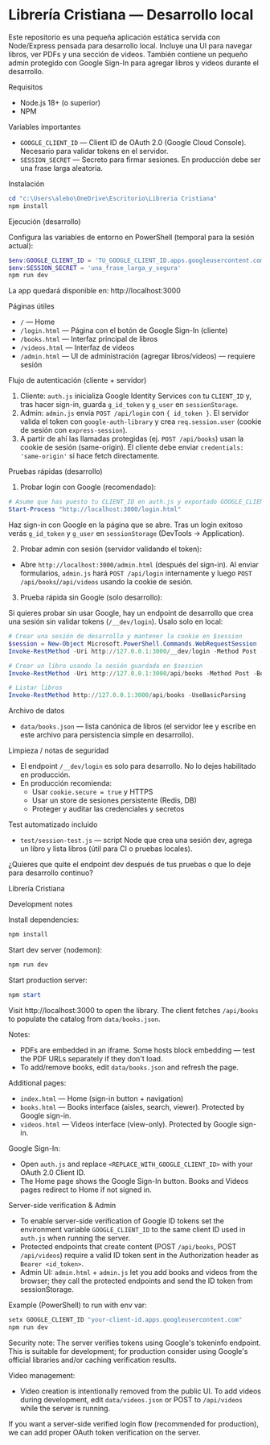 # Librería Cristiana — Desarrollo local

Este repositorio es una pequeña aplicación estática servida con Node/Express pensada para desarrollo local. Incluye una UI para navegar libros, ver PDFs y una sección de videos. También contiene un pequeño admin protegido con Google Sign-In para agregar libros y videos durante el desarrollo.

Requisitos
- Node.js 18+ (o superior)
- NPM

Variables importantes
- `GOOGLE_CLIENT_ID` — Client ID de OAuth 2.0 (Google Cloud Console). Necesario para validar tokens en el servidor.
- `SESSION_SECRET` — Secreto para firmar sesiones. En producción debe ser una frase larga aleatoria.

Instalación

```powershell
cd "c:\Users\alebo\OneDrive\Escritorio\Libreria Cristiana"
npm install
```

Ejecución (desarrollo)

Configura las variables de entorno en PowerShell (temporal para la sesión actual):

```powershell
$env:GOOGLE_CLIENT_ID = 'TU_GOOGLE_CLIENT_ID.apps.googleusercontent.com'
$env:SESSION_SECRET = 'una_frase_larga_y_segura'
npm run dev
```

La app quedará disponible en: http://localhost:3000

Páginas útiles
- `/` — Home
- `/login.html` — Página con el botón de Google Sign-In (cliente)
- `/books.html` — Interfaz principal de libros
- `/videos.html` — Interfaz de videos
- `/admin.html` — UI de administración (agregar libros/videos) — requiere sesión

Flujo de autenticación (cliente + servidor)

1. Cliente: `auth.js` inicializa Google Identity Services con tu `CLIENT_ID` y, tras hacer sign-in, guarda `g_id_token` y `g_user` en `sessionStorage`.
2. Admin: `admin.js` envía `POST /api/login` con `{ id_token }`. El servidor valida el token con `google-auth-library` y crea `req.session.user` (cookie de sesión con `express-session`).
3. A partir de ahí las llamadas protegidas (ej. `POST /api/books`) usan la cookie de sesión (same-origin). El cliente debe enviar `credentials: 'same-origin'` si hace fetch directamente.

Pruebas rápidas (desarrollo)

1) Probar login con Google (recomendado):

```powershell
# Asume que has puesto tu CLIENT_ID en auth.js y exportado GOOGLE_CLIENT_ID
Start-Process "http://localhost:3000/login.html"
```

Haz sign-in con Google en la página que se abre. Tras un login exitoso verás `g_id_token` y `g_user` en `sessionStorage` (DevTools → Application).

2) Probar admin con sesión (servidor validando el token):

- Abre `http://localhost:3000/admin.html` (después del sign-in). Al enviar formularios, `admin.js` hará `POST /api/login` internamente y luego `POST /api/books`/`/api/videos` usando la cookie de sesión.

3) Prueba rápida sin Google (solo desarrollo):

Si quieres probar sin usar Google, hay un endpoint de desarrollo que crea una sesión sin validar tokens (`/__dev/login`). Úsalo solo en local:

```powershell
# Crear una sesión de desarrollo y mantener la cookie en $session
$session = New-Object Microsoft.PowerShell.Commands.WebRequestSession
Invoke-RestMethod -Uri http://127.0.0.1:3000/__dev/login -Method Post -Body (@{ sub='dev'; email='dev@local'; name='Dev' } | ConvertTo-Json) -ContentType 'application/json' -WebSession $session

# Crear un libro usando la sesión guardada en $session
Invoke-RestMethod -Uri http://127.0.0.1:3000/api/books -Method Post -Body (@{ titulo='Libro Test'; autor='Tester'; pdf='https://example.com/test.pdf' } | ConvertTo-Json) -ContentType 'application/json' -WebSession $session

# Listar libros
Invoke-RestMethod http://127.0.0.1:3000/api/books -UseBasicParsing
```

Archivo de datos
- `data/books.json` — lista canónica de libros (el servidor lee y escribe en este archivo para persistencia simple en desarrollo).

Limpieza / notas de seguridad
- El endpoint `/__dev/login` es solo para desarrollo. No lo dejes habilitado en producción.
- En producción recomienda:
	- Usar `cookie.secure = true` y HTTPS
	- Usar un store de sesiones persistente (Redis, DB)
	- Proteger y auditar las credenciales y secretos

Test automatizado incluido
- `test/session-test.js` — script Node que crea una sesión dev, agrega un libro y lista libros (útil para CI o pruebas locales).

¿Quieres que quite el endpoint dev después de tus pruebas o que lo deje para desarrollo continuo? 

Librería Cristiana

Development notes

Install dependencies:

```powershell
npm install
```

Start dev server (nodemon):

```powershell
npm run dev
```

Start production server:

```powershell
npm start
```

Visit http://localhost:3000 to open the library. The client fetches `/api/books` to populate the catalog from `data/books.json`.

Notes:
- PDFs are embedded in an iframe. Some hosts block embedding — test the PDF URLs separately if they don't load.
- To add/remove books, edit `data/books.json` and refresh the page.
 
Additional pages:
- `index.html` — Home (sign-in button + navigation)
- `books.html` — Books interface (aisles, search, viewer). Protected by Google sign-in.
- `videos.html` — Videos interface (view-only). Protected by Google sign-in.

Google Sign-In:
- Open `auth.js` and replace `<REPLACE_WITH_GOOGLE_CLIENT_ID>` with your OAuth 2.0 Client ID.
- The Home page shows the Google Sign-In button. Books and Videos pages redirect to Home if not signed in.

Server-side verification & Admin
- To enable server-side verification of Google ID tokens set the environment variable `GOOGLE_CLIENT_ID` to the same client ID used in `auth.js` when running the server.
- Protected endpoints that create content (POST `/api/books`, POST `/api/videos`) require a valid ID token sent in the Authorization header as `Bearer <id_token>`.
- Admin UI: `admin.html` + `admin.js` let you add books and videos from the browser; they call the protected endpoints and send the ID token from sessionStorage.

Example (PowerShell) to run with env var:
```powershell
setx GOOGLE_CLIENT_ID "your-client-id.apps.googleusercontent.com"
npm run dev
```

Security note: The server verifies tokens using Google's tokeninfo endpoint. This is suitable for development; for production consider using Google's official libraries and/or caching verification results.

Video management:
- Video creation is intentionally removed from the public UI. To add videos during development, edit `data/videos.json` or POST to `/api/videos` while the server is running.

If you want a server-side verified login flow (recommended for production), we can add proper OAuth token verification on the server.
